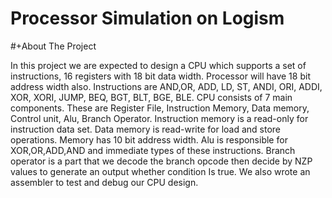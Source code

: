 # Processor Simulation on Logism

#+About The Project

In this project we are expected to design a CPU which supports a set of instructions, 16 registers with 18 bit data width. Processor will have 18 bit address width also. Instructions are AND,OR, ADD, LD, ST, ANDI, ORI, ADDI, XOR, XORI, JUMP, BEQ, BGT, BLT, BGE, BLE. CPU consists of 7 main components. These are Register File, Instruction Memory, Data memory, Control unit, Alu, Branch Operator. Instruction memory is a read-only for instruction data set. Data memory is read-write for load and store operations. Memory has 10 bit address width. Alu is responsible for XOR,OR,ADD,AND and immediate types of these instructions. Branch operator is a part that we decode the branch opcode then decide by NZP values to generate an output whether condition Is true. We also wrote an assembler to test and debug our CPU design.
